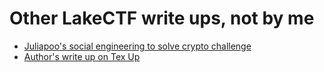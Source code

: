 # Other LakeCTF write ups, not by me

- [Juliapoo's social engineering to solve crypto challenge](https://juliapoo.github.io/misc/2022/09/27/social-engineering-to-solve-a-crypto-challenge.html#Im-so-sorry-sam-ninja)
- [Author's write up on Tex Up](https://github.com/Snowflake8/Tex-Up-LakeCTF-2022-author-writeup-)
